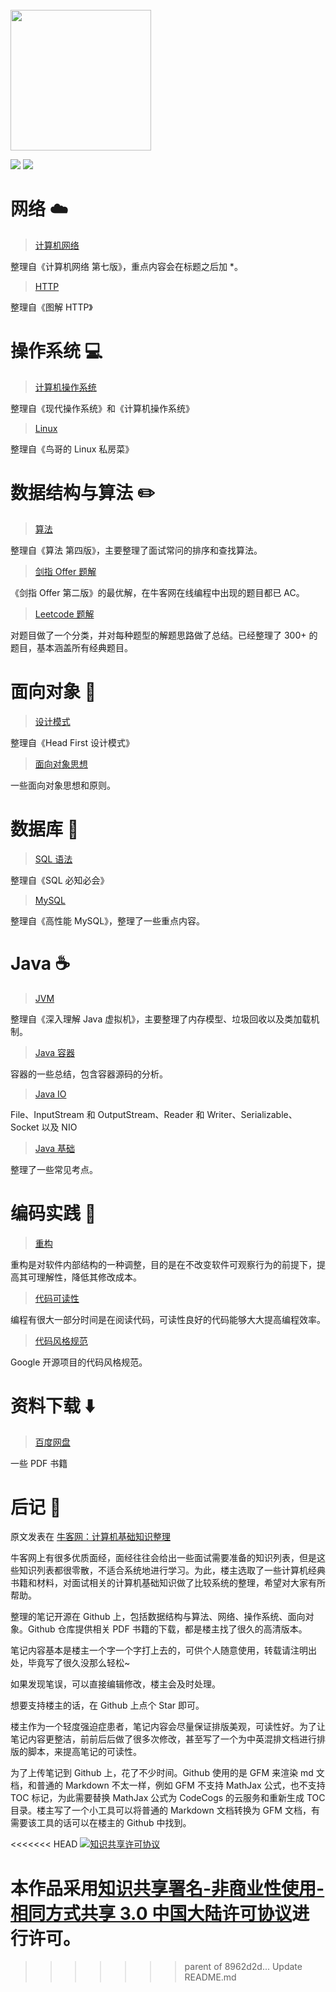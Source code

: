 <br>
<img src="https://github.com/CyC2018/InterviewNotes/blob/master/pics/handbook.png" alt="" width="225"/>
<br>

![](https://img.shields.io/badge/update-every%20day-blue.svg) ![](https://img.shields.io/badge/gitbook-making-yellow.svg)

# 网络 :cloud:

> [计算机网络](https://github.com/CyC2018/InnterviewNotes/blob/master/notes/计算机网络.md)

整理自《计算机网络 第七版》，重点内容会在标题之后加 \*。

> [HTTP](https://github.com/CyC2018/InnterviewNotes/blob/master/notes/HTTP.md)

整理自《图解 HTTP》

# 操作系统 :computer:

> [计算机操作系统](https://github.com/CyC2018/InnterviewNotes/blob/master/notes/计算机操作系统.md)

整理自《现代操作系统》和《计算机操作系统》

> [Linux](https://github.com/CyC2018/InnterviewNotes/blob/master/notes/Linux.md)

整理自《鸟哥的 Linux 私房菜》

# 数据结构与算法 :pencil2:

> [算法](https://github.com/CyC2018/InnterviewNotes/blob/master/notes/算法.md)

整理自《算法 第四版》，主要整理了面试常问的排序和查找算法。

> [剑指 Offer 题解](https://github.com/CyC2018/InnterviewNotes/blob/master/notes/剑指%20offer%20题解.md)

《剑指 Offer 第二版》的最优解，在牛客网在线编程中出现的题目都已 AC。

> [Leetcode 题解](https://github.com/CyC2018/InnterviewNotes/blob/master/notes/Leetcode%20题解.md)

对题目做了一个分类，并对每种题型的解题思路做了总结。已经整理了 300+ 的题目，基本涵盖所有经典题目。

# 面向对象 :couple:

> [设计模式](https://github.com/CyC2018/InnterviewNotes/blob/master/notes/设计模式.md)

整理自《Head First 设计模式》

> [面向对象思想](https://github.com/CyC2018/InnterviewNotes/blob/master/notes/面向对象思想.md)

一些面向对象思想和原则。

# 数据库 :floppy_disk:

> [SQL 语法](https://github.com/CyC2018/InnterviewNotes/blob/master/notes/SQL%20语法.md)

整理自《SQL 必知必会》

> [MySQL](https://github.com/CyC2018/InnterviewNotes/blob/master/notes/MySQL.md)

整理自《高性能 MySQL》，整理了一些重点内容。

# Java :coffee:

> [JVM](https://github.com/CyC2018/InnterviewNotes/blob/master/notes/JVM.md)

整理自《深入理解 Java 虚拟机》，主要整理了内存模型、垃圾回收以及类加载机制。

> [Java 容器](https://github.com/CyC2018/InnterviewNotes/blob/master/notes/Java%20容器.md)

容器的一些总结，包含容器源码的分析。

> [Java IO](https://github.com/CyC2018/InnterviewNotes/blob/master/notes/Java%20IO.md)

File、InputStream 和 OutputStream、Reader 和 Writer、Serializable、Socket 以及 NIO

> [Java 基础](https://github.com/CyC2018/InnterviewNotes/blob/master/notes/Java%20基础.md)

整理了一些常见考点。

# 编码实践 :hammer:

> [重构](https://github.com/CyC2018/InnterviewNotes/blob/master/notes/重构.md)

重构是对软件内部结构的一种调整，目的是在不改变软件可观察行为的前提下，提高其可理解性，降低其修改成本。

> [代码可读性](https://github.com/CyC2018/InnterviewNotes/blob/master/notes/代码可读性.md)

编程有很大一部分时间是在阅读代码，可读性良好的代码能够大大提高编程效率。

> [代码风格规范](https://github.com/CyC2018/InnterviewNotes/blob/master/notes/代码风格规范.md)

Google 开源项目的代码风格规范。

# 资料下载 :arrow_down:

> [百度网盘](https://pan.baidu.com/s/1o9oD1s2#list/path=%2F)

一些 PDF 书籍

# 后记 :memo:

原文发表在 [牛客网：计算机基础知识整理](https://www.nowcoder.com/discuss/66985)

牛客网上有很多优质面经，面经往往会给出一些面试需要准备的知识列表，但是这些知识列表都很零散，不适合系统地进行学习。为此，楼主选取了一些计算机经典书籍和材料，对面试相关的计算机基础知识做了比较系统的整理，希望对大家有所帮助。

整理的笔记开源在 Github 上，包括数据结构与算法、网络、操作系统、面向对象。Github 仓库提供相关 PDF 书籍的下载，都是楼主找了很久的高清版本。

笔记内容基本是楼主一个字一个字打上去的，可供个人随意使用，转载请注明出处，毕竟写了很久没那么轻松~

如果发现笔误，可以直接编辑修改，楼主会及时处理。

想要支持楼主的话，在 Github 上点个 Star 即可。

楼主作为一个轻度强迫症患者，笔记内容会尽量保证排版美观，可读性好。为了让笔记内容更整洁，前前后后做了很多次修改，甚至写了一个为中英混排文档进行排版的脚本，来提高笔记的可读性。

为了上传笔记到 Github 上，花了不少时间。Github 使用的是 GFM 来渲染 md 文档，和普通的 Markdown 不太一样，例如 GFM 不支持 MathJax 公式，也不支持 TOC 标记，为此需要替换 MathJax 公式为 CodeCogs 的云服务和重新生成 TOC 目录。楼主写了一个小工具可以将普通的 Markdown 文档转换为 GFM 文档，有需要该工具的话可以在楼主的 Github 中找到。


<<<<<<< HEAD
<a rel="license" href="http://creativecommons.org/licenses/by-nc-sa/3.0/cn/"><img alt="知识共享许可协议" style="border-width:0" src="https://i.creativecommons.org/l/by-nc-sa/3.0/cn/88x31.png" /></a>

本作品采用<a rel="license" href="http://creativecommons.org/licenses/by-nc-sa/3.0/cn/">知识共享署名-非商业性使用-相同方式共享 3.0 中国大陆许可协议</a>进行许可。
=======
>>>>>>> parent of 8962d2d... Update README.md
